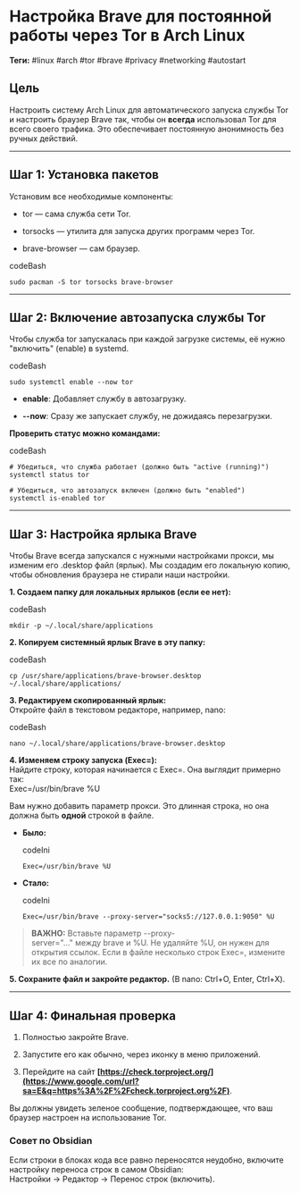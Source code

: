 # Настройка Brave для постоянной работы через Tor в Arch Linux

**Теги:** #linux #arch #tor #brave #privacy #networking #autostart

## Цель

Настроить систему Arch Linux для автоматического запуска службы Tor и настроить браузер Brave так, чтобы он **всегда** использовал Tor для всего своего трафика. Это обеспечивает постоянную анонимность без ручных действий.

---

## Шаг 1: Установка пакетов

Установим все необходимые компоненты:

- tor — сама служба сети Tor.
    
- torsocks — утилита для запуска других программ через Tor.
    
- brave-browser — сам браузер.
    

codeBash

```
sudo pacman -S tor torsocks brave-browser
```

---

## Шаг 2: Включение автозапуска службы Tor

Чтобы служба tor запускалась при каждой загрузке системы, её нужно "включить" (enable) в systemd.

codeBash

```
sudo systemctl enable --now tor
```

- **enable**: Добавляет службу в автозагрузку.
    
- **--now**: Сразу же запускает службу, не дожидаясь перезагрузки.
    

**Проверить статус можно командами:**

codeBash

```
# Убедиться, что служба работает (должно быть "active (running)")
systemctl status tor

# Убедиться, что автозапуск включен (должно быть "enabled")
systemctl is-enabled tor
```

---

## Шаг 3: Настройка ярлыка Brave

Чтобы Brave всегда запускался с нужными настройками прокси, мы изменим его .desktop файл (ярлык). Мы создадим его локальную копию, чтобы обновления браузера не стирали наши настройки.

**1. Создаем папку для локальных ярлыков (если ее нет):**

codeBash

```
mkdir -p ~/.local/share/applications
```

**2. Копируем системный ярлык Brave в эту папку:**

codeBash

```
cp /usr/share/applications/brave-browser.desktop ~/.local/share/applications/
```

**3. Редактируем скопированный ярлык:**  
Откройте файл в текстовом редакторе, например, nano:

codeBash

```
nano ~/.local/share/applications/brave-browser.desktop
```

**4. Изменяем строку запуска (Exec=):**  
Найдите строку, которая начинается с Exec=. Она выглядит примерно так:  
Exec=/usr/bin/brave %U

Вам нужно добавить параметр прокси. Это длинная строка, но она должна быть **одной** строкой в файле.

- **Было:**
    
    codeIni
    
    ```
    Exec=/usr/bin/brave %U
    ```
    
- **Стало:**
    
    codeIni
    
    ```
    Exec=/usr/bin/brave --proxy-server="socks5://127.0.0.1:9050" %U
    ```
    

> **ВАЖНО:** Вставьте параметр --proxy-server="..." между brave и %U. Не удаляйте %U, он нужен для открытия ссылок. Если в файле несколько строк Exec=, измените их все по аналогии.

**5. Сохраните файл и закройте редактор.** (В nano: Ctrl+O, Enter, Ctrl+X).

---

## Шаг 4: Финальная проверка

1. Полностью закройте Brave.
    
2. Запустите его как обычно, через иконку в меню приложений.
    
3. Перейдите на сайт **[https://check.torproject.org/](https://www.google.com/url?sa=E&q=https%3A%2F%2Fcheck.torproject.org%2F)**.
    

Вы должны увидеть зеленое сообщение, подтверждающее, что ваш браузер настроен на использование Tor.

### Совет по Obsidian

Если строки в блоках кода все равно переносятся неудобно, включите настройку переноса строк в самом Obsidian:  
Настройки -> Редактор -> Перенос строк (включить).